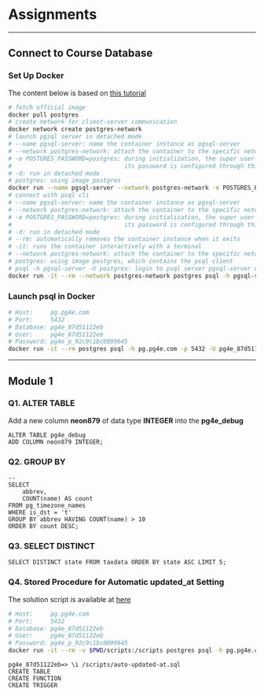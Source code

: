 # Assignments

---

## Connect to Course Database

### Set Up Docker

The content below is based on [this tutorial](https://www.docker.com/blog/how-to-use-the-postgres-docker-official-image/#Why-should-you-containerize-Postgres)

```bash
# fetch official image
docker pull postgres
# create network for client-server communication
docker network create postgres-network
# launch pgsql server in detached mode
# --name pgsql-server: name the container instance as pgsql-server
# --network postgres-network: attach the container to the specific network postgres-network
# -e POSTGRES_PASSWORD=postgres: during initialization, the super user postgres will be created. 
#                                its password is configured through this env var
# -d: run in detached mode
# postgres: using image postgres
docker run --name pgsql-server --network postgres-network -e POSTGRES_PASSWORD=postgres -d postgres
# connect with psql cli
# --name pgsql-server: name the container instance as pgsql-server
# --network postgres-network: attach the container to the specific network postgres-network
# -e POSTGRES_PASSWORD=postgres: during initialization, the super user postgres will be created. 
#                                its password is configured through this env var
# -d: run in detached mode
# --rm: automatically removes the container instance when it exits
# -it: runs the container interactively with a terminal
# --network postgres-network: attach the container to the specific network postgres-network
# postgres: using image postgres, which contains the psql client
# psql -h pgsql-server -U postgres: login to psql server pgsql-server using super user postgres
docker run -it --rm --network postgres-network postgres psql -h pgsql-server -U postgres
```

### Launch psql in Docker

```bash
# Host:     pg.pg4e.com 
# Port:     5432 
# Database: pg4e_87d51122eb 
# User:     pg4e_87d51122eb 
# Password: pg4e_p_92c9c1bc0099645
docker run -it --rm postgres psql -h pg.pg4e.com -p 5432 -U pg4e_87d51122eb pg4e_87d51122eb
```

---

## Module 1

### Q1. ALTER TABLE 

Add a new column **neon879** of data type **INTEGER** into the **pg4e_debug**

```pgsql
ALTER TABLE pg4e_debug
ADD COLUMN neon879 INTEGER;
```

### Q2. GROUP BY

```pgsql
-- 
SELECT 
    abbrev, 
    COUNT(name) AS count 
FROM pg_timezone_names 
WHERE is_dst = 't' 
GROUP BY abbrev HAVING COUNT(name) > 10 
ORDER BY count DESC;

```

### Q3. SELECT DISTINCT

```pgsql
SELECT DISTINCT state FROM taxdata ORDER BY state ASC LIMIT 5;
```

### Q4. Stored Procedure for Automatic updated_at Setting

The solution script is available at [here](scripts/auto-updated-at.sql)

```bash
# Host:     pg.pg4e.com 
# Port:     5432 
# Database: pg4e_87d51122eb 
# User:     pg4e_87d51122eb 
# Password: pg4e_p_92c9c1bc0099645
docker run -it --rm -v $PWD/scripts:/scripts postgres psql -h pg.pg4e.com -p 5432 -U pg4e_87d51122eb pg4e_87d51122eb
```

```pgsql
pg4e_87d51122eb=> \i /scripts/auto-updated-at.sql 
CREATE TABLE
CREATE FUNCTION
CREATE TRIGGER
```